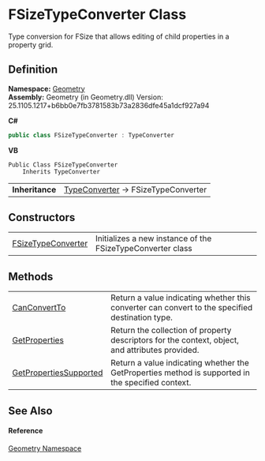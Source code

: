 # FSizeTypeConverter Class


Type conversion for FSize that allows editing of child properties in a property grid.



## Definition
**Namespace:** <a href="eb409b48-e279-bdb4-daf3-3196b72d55a2.md">Geometry</a>  
**Assembly:** Geometry (in Geometry.dll) Version: 25.1105.1217+b6bb0e7fb3781583b73a2836dfe45a1dcf927a94

**C#**
``` C#
public class FSizeTypeConverter : TypeConverter
```
**VB**
``` VB
Public Class FSizeTypeConverter
	Inherits TypeConverter
```

<table><tr><td><strong>Inheritance</strong></td><td><a href="https://learn.microsoft.com/dotnet/api/system.componentmodel.typeconverter" target="_blank" rel="noopener noreferrer">TypeConverter</a>  →  FSizeTypeConverter</td></tr>
</table>



## Constructors
<table>
<tr>
<td><a href="ff51efe6-eeb1-b0b7-1df7-a495f80bfb4b.md">FSizeTypeConverter</a></td>
<td>Initializes a new instance of the FSizeTypeConverter class</td></tr>
</table>

## Methods
<table>
<tr>
<td><a href="4ff07474-f742-fe2c-e7fd-2d87e8b33d62.md">CanConvertTo</a></td>
<td>Return a value indicating whether this converter can convert to the specified destination type.</td></tr>
<tr>
<td><a href="b0314150-1e9f-089e-f383-0058a90776ab.md">GetProperties</a></td>
<td>Return the collection of property descriptors for the context, object, and attributes provided.</td></tr>
<tr>
<td><a href="10172f25-acc1-992b-7bea-920ac8ba0dd4.md">GetPropertiesSupported</a></td>
<td>Return a value indicating whether the GetProperties method is supported in the specified context.</td></tr>
</table>

## See Also


#### Reference
<a href="eb409b48-e279-bdb4-daf3-3196b72d55a2.md">Geometry Namespace</a>  
